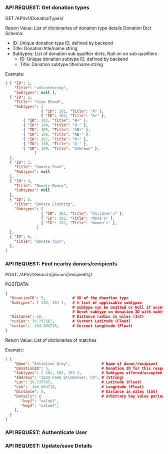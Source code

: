 ### API REQUEST: Get donation types

GET /API/v1/DonationTypes/

Return Value: List of dictionaries of donation type details
Donation Dict Schema:
*  ID: Unique donation type ID, defined by backend
*  Title: Donation title/name string
* Subtypes: List of donation sub qualifier dicts, Null on on sub qualifiers
   - ID: Unique donaiton subtype ID, defined by backend
   - Title: Donation subtype title/name string

Example:
```json
[ { "ID": 1,
    "Title": "volunteering",
    "Subtypes": null }, 
  { "ID": 2,
    "Title": "Give Blood",
    "Subtypes": [ 
                { "ID": 101, "Title": "A" },
                { "ID": 102, "Title": "A+" },
		{ "ID": 103, "Title": "B+" },
		{ "ID": 104, "Title": "B-" },
		{ "ID": 105, "Title": "AB+" },
		{ "ID": 106, "Title": "AB-" },
		{ "ID": 107, "Title": "O+" },
		{ "ID": 108, "Title": "O-" },
		{ "ID": 109, "Title": "Unknown" },
             ]
  },
  { "ID": 3,
    "Title": "Donate Food",
    "Subtypes": null 
  },
  { "ID": 4, 
    "Title": "Donate Money",
    "Subtypes": null 
  },
  { "ID": 5, 
    "Title": "Donate Clothing",
    "Subtypes": [
                { "ID": 201, "Title": "Children's" },
                { "ID": 202, "Title": "Mens's" },
                { "ID": 203, "Title": "Women's" },
              ]
  },
  { "ID": 6, 
    "Title": "Donate Toys",
  }, 
]
```

### API REQUEST: Find nearby donors/recipients

POST: /API/v1/Search/[donors|recipients]/

POSTDATA:
```json
{
  "DonationID": 5,            # ID of the donation type
  "Subtypes": [ 202, 203 ],   # A list of applicable subtypes
                              # Subtype can be omitted or Null if unset
                              # Unset subtype on donation ID with subtypes matches all 
  "Distance": 50,             # Distance radius in miles (Int)
  "curLat": 39.737567,        # Current Latitude (Float)
  "curLon": -104.984718,      # Current Longitude (Float)
}
```

Return Value: List of dictionaries of matches

Example:
```json
[ {
    "Name": "Salvation Army",              # Name of donor/recipient
    "DonationID": 5,                       # Donation ID for this response
    "Subtypes": [ 201, 202, 203 ],         # Subtypes offered/accepted
    "Address": "1234 Fake St\nDenver, CO", # (String)
    "Lat": 39.737567,                      # Latitude (Float)
    "Lon": -104.984718,                    # Longitude (Float)
    "Distance": 0,                         # Distance in miles (Int)
    "Details": {                           # Arbitrary key value paring for details like hours, notes, etc.
       "key1": "value1",
       "key2": "value2",
    },
  }
]
```

### API REQUEST: Authenticate User
### API REQUEST: Update/save Details

